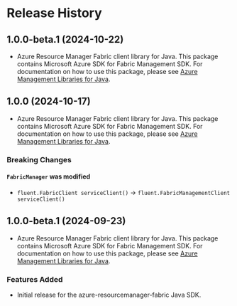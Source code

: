 # Release History

## 1.0.0-beta.1 (2024-10-22)

- Azure Resource Manager Fabric client library for Java. This package contains Microsoft Azure SDK for Fabric Management SDK. For documentation on how to use this package, please see [Azure Management Libraries for Java](https://aka.ms/azsdk/java/mgmt).

## 1.0.0 (2024-10-17)

- Azure Resource Manager Fabric client library for Java. This package contains Microsoft Azure SDK for Fabric Management SDK. For documentation on how to use this package, please see [Azure Management Libraries for Java](https://aka.ms/azsdk/java/mgmt).

### Breaking Changes

#### `FabricManager` was modified

* `fluent.FabricClient serviceClient()` -> `fluent.FabricManagementClient serviceClient()`

## 1.0.0-beta.1 (2024-09-23)

- Azure Resource Manager Fabric client library for Java. This package contains Microsoft Azure SDK for Fabric Management SDK. For documentation on how to use this package, please see [Azure Management Libraries for Java](https://aka.ms/azsdk/java/mgmt).

### Features Added

- Initial release for the azure-resourcemanager-fabric Java SDK.
